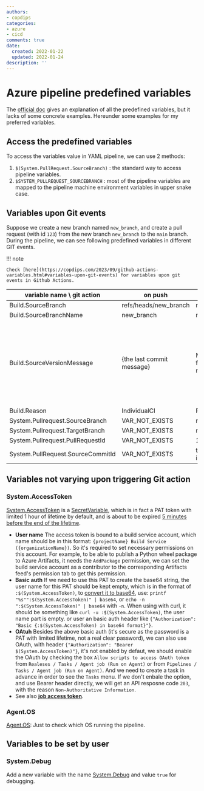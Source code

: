 ```yaml
---
authors:
- copdips
categories:
- azure
- cicd
comments: true
date:
  created: 2022-01-22
  updated: 2022-01-24
description: ''
---
```


# Azure pipeline predefined variables

The [official doc](https://docs.microsoft.com/en-us/azure/devops/pipelines/build/variables) gives an explanation of all the predefined variables, but it lacks of some concrete examples. Hereunder some examples for my preferred variables.

<!-- more -->

## Access the predefined variables

To access the variables value in YAML pipeline, we can use 2 methods:

1. `$(System.PullRequest.SourceBranch)` : the standard way to access pipeline variables.
2. `$SYSTEM_PULLREQUEST_SOURCEBRANCH` : most of the pipeline variables are mapped to the pipeline machine environment variables in upper snake case.

## Variables upon Git events

Suppose we create a new branch named `new_branch`, and create a pull request (with id `123`) from the new branch `new_branch` to the `main` branch.
During the pipeline, we can see following predefined variables in different GIT events.

!!! note

    Check [here](https://copdips.com/2023/09/github-actions-variables.html#variables-upon-git-events) for variables upon git events in Github Actions.

|    variable name \ git action     |          on push          |                 on pull request                  |                                                                              on merge                                                                               |     on manual trigger     |
| --------------------------------- | ------------------------- | ------------------------------------------------ | ------------------------------------------------------------------------------------------------------------------------------------------------------------------- | ------------------------- |
| Build.SourceBranch                | refs/heads/new_branch     | refs/pull/123/merge                              | refs/heads/main                                                                                                                                                     | refs/heads/new_branch     |
| Build.SourceBranchName            | new_branch                | merge                                            | main                                                                                                                                                                | new_branch                |
| Build.SourceVersionMessage        | {the last commit message} | Merge pull request 123 from new_branch into main | Merged PR 123: {pull request title}<br>**- It's a way to determin this merge is from which PR**<br>**- We can also change the default message when merging the PR** | {the last commit message} |
| Build.Reason                      | IndividualCI              | PullRequest                                      | IndividualCI                                                                                                                                                        | Manual                    |
| System.Pullrequest.SourceBranch   | VAR_NOT_EXISTS            | refs/heads/new_branch                            | VAR_NOT_EXISTS                                                                                                                                                      | VAR_NOT_EXISTS            |
| System.Pullrequest.TargetBranch   | VAR_NOT_EXISTS            | refs/heads/main                                  | VAR_NOT_EXISTS                                                                                                                                                      | VAR_NOT_EXISTS            |
| System.Pullrequest.PullRequestId  | VAR_NOT_EXISTS            | 123                                              | VAR_NOT_EXISTS                                                                                                                                                      | VAR_NOT_EXISTS            |
| System.PullRequest.SourceCommitId | VAR_NOT_EXISTS            | the last commit number in pull request           | VAR_NOT_EXISTS                                                                                                                                                      | VAR_NOT_EXISTS            |

## Variables not varying upon triggering Git action

### System.AccessToken

[System.AccessToken](https://docs.microsoft.com/en-us/azure/devops/pipelines/build/variables?view=azure-devops&tabs=yaml#systemaccesstoken) is a [SecretVariable](https://docs.microsoft.com/en-us/azure/devops/pipelines/process/variables?view=azure-devops&tabs=yaml%2Cbatch#secret-variables), which is in fact a PAT token with limited 1 hour of lifetime by default, and is about to be expired [5 minutes before the end of the lifetime](https://github.com/Azure/azure-sdk-for-net/blob/4162f6fa2445b2127468b9cfd080f01c9da88eba/sdk/mgmtcommon/AppAuthentication/Azure.Services.AppAuthentication/AppAuthenticationResult.cs#L41-L45).

- **User name**
  The access token is bound to a build service account, which name should be in this format: `{projectName} Build Service ({organizationName})`. So it's required to set necessary permissions on this account. For example, to be able to publish a Python wheel package to Azure Artifacts, it needs the `AddPackage` permission, we can set the build service account as a contributor to the corresponding Artifacts feed's permission tab to get this permission.
- **Basic auth**
  If we need to use this PAT to create the base64 string, the user name for this PAT should be kept empty, which is in the format of `:$(System.AccessToken)`, to [convert it to base64](https://docs.microsoft.com/en-us/azure/devops/organizations/accounts/use-personal-access-tokens-to-authenticate?view=azure-devops&tabs=preview-page#use-a-pat), use: `printf "%s"":$(System.AccessToken)" | base64`, or `echo -n ":$(System.AccessToken)" | base64` with `-n`. When using with curl, it should be something like `curl -u :$(System.AccessToken)`, the user name part is empty. or user an basic auth header like `{"Authorization": "Basic {:$(System.AccessToken) in base64 format}"}`.
- **OAtuh**
  Besides the above basic auth (it's secure as the password is a PAT with limited lifetime, not a real clear password), we can also use  OAuth, with header `{"Authorization": "Bearer $(System.AccessToken)"}`, it's not enabled by defaut, we should enable the OAuth by checking the box `Allow scripts to access OAuth token` from `Realeses / Tasks / Agent job (Run on Agent)` or from `Pipelines / Tasks / Agent job (Run on Agent)`. And we need to create a task in advance in order to see the `Tasks` menu. If we don't enbale the option, and use Bearer header directly, we will get an API resposne code `203`, with the reason `Non-Authoritative Information`.
- See also [**job access token**](https://docs.microsoft.com/en-us/azure/devops/pipelines/process/access-tokens?view=azure-devops&tabs=yaml).

### Agent.OS

[Agent.OS](https://docs.microsoft.com/en-us/azure/devops/pipelines/build/variables?view=azure-devops&tabs=yaml#agent-variables-devops-services): Just to check which OS running the pipeline.

## Variables to be set by user

### System.Debug

Add a new variable with the name [System.Debug](https://docs.microsoft.com/en-us/azure/devops/pipelines/build/variables?view=azure-devops&tabs=yaml#systemdebug) and value `true` for debugging.

